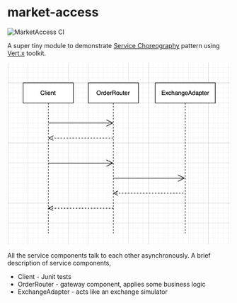 # market-access

![MarketAccess CI](https://github.com/mohankapil3/market-access/workflows/MarketAccess%20CI/badge.svg)

A super tiny module to demonstrate [Service Choreography](https://en.wikipedia.org/wiki/Service_choreography) pattern using [Vert.x](https://vertx.io/) toolkit.

![Sequence Diagram](sequence-diagram.png)

All the service components talk to each other asynchronously. A brief description of service components,

- Client - Junit tests
- OrderRouter - gateway component, applies some business logic
- ExchangeAdapter - acts like an exchange simulator 